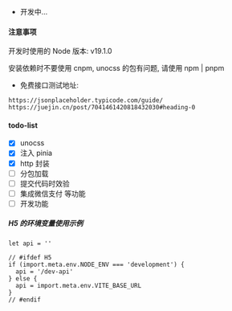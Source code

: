 - 开发中...

#### 注意事项

开发时使用的 Node 版本: v19.1.0

安装依赖时不要使用 cnpm, unocss 的包有问题, 请使用 npm | pnpm

- 免费接口测试地址:

```
https://jsonplaceholder.typicode.com/guide/
https://juejin.cn/post/7041461420818432030#heading-0
```

#### todo-list

- [x] unocss
- [x] 注入 pinia
- [x] http 封装
- [ ] 分包加载
- [ ] 提交代码时效验
- [ ] 集成微信支付 等功能
- [ ] 开发功能

##### H5 的环境变量使用示例

```
let api = ''

// #ifdef H5
if (import.meta.env.NODE_ENV === 'development') {
  api = '/dev-api'
} else {
  api = import.meta.env.VITE_BASE_URL
}
// #endif
```
